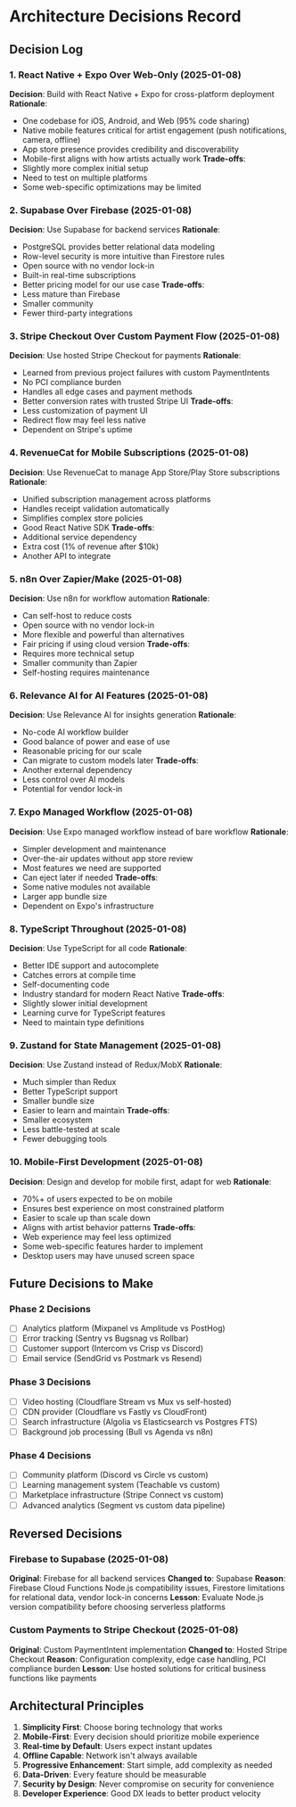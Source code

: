 # Architecture Decisions Record

## Decision Log

### 1. React Native + Expo Over Web-Only (2025-01-08)
**Decision**: Build with React Native + Expo for cross-platform deployment
**Rationale**:
- One codebase for iOS, Android, and Web (95% code sharing)
- Native mobile features critical for artist engagement (push notifications, camera, offline)
- App store presence provides credibility and discoverability
- Mobile-first aligns with how artists actually work
**Trade-offs**:
- Slightly more complex initial setup
- Need to test on multiple platforms
- Some web-specific optimizations may be limited

### 2. Supabase Over Firebase (2025-01-08)
**Decision**: Use Supabase for backend services
**Rationale**:
- PostgreSQL provides better relational data modeling
- Row-level security is more intuitive than Firestore rules
- Open source with no vendor lock-in
- Built-in real-time subscriptions
- Better pricing model for our use case
**Trade-offs**:
- Less mature than Firebase
- Smaller community
- Fewer third-party integrations

### 3. Stripe Checkout Over Custom Payment Flow (2025-01-08)
**Decision**: Use hosted Stripe Checkout for payments
**Rationale**:
- Learned from previous project failures with custom PaymentIntents
- No PCI compliance burden
- Handles all edge cases and payment methods
- Better conversion rates with trusted Stripe UI
**Trade-offs**:
- Less customization of payment UI
- Redirect flow may feel less native
- Dependent on Stripe's uptime

### 4. RevenueCat for Mobile Subscriptions (2025-01-08)
**Decision**: Use RevenueCat to manage App Store/Play Store subscriptions
**Rationale**:
- Unified subscription management across platforms
- Handles receipt validation automatically
- Simplifies complex store policies
- Good React Native SDK
**Trade-offs**:
- Additional service dependency
- Extra cost (1% of revenue after $10k)
- Another API to integrate

### 5. n8n Over Zapier/Make (2025-01-08)
**Decision**: Use n8n for workflow automation
**Rationale**:
- Can self-host to reduce costs
- Open source with no vendor lock-in
- More flexible and powerful than alternatives
- Fair pricing if using cloud version
**Trade-offs**:
- Requires more technical setup
- Smaller community than Zapier
- Self-hosting requires maintenance

### 6. Relevance AI for AI Features (2025-01-08)
**Decision**: Use Relevance AI for insights generation
**Rationale**:
- No-code AI workflow builder
- Good balance of power and ease of use
- Reasonable pricing for our scale
- Can migrate to custom models later
**Trade-offs**:
- Another external dependency
- Less control over AI models
- Potential for vendor lock-in

### 7. Expo Managed Workflow (2025-01-08)
**Decision**: Use Expo managed workflow instead of bare workflow
**Rationale**:
- Simpler development and maintenance
- Over-the-air updates without app store review
- Most features we need are supported
- Can eject later if needed
**Trade-offs**:
- Some native modules not available
- Larger app bundle size
- Dependent on Expo's infrastructure

### 8. TypeScript Throughout (2025-01-08)
**Decision**: Use TypeScript for all code
**Rationale**:
- Better IDE support and autocomplete
- Catches errors at compile time
- Self-documenting code
- Industry standard for modern React Native
**Trade-offs**:
- Slightly slower initial development
- Learning curve for TypeScript features
- Need to maintain type definitions

### 9. Zustand for State Management (2025-01-08)
**Decision**: Use Zustand instead of Redux/MobX
**Rationale**:
- Much simpler than Redux
- Better TypeScript support
- Smaller bundle size
- Easier to learn and maintain
**Trade-offs**:
- Smaller ecosystem
- Less battle-tested at scale
- Fewer debugging tools

### 10. Mobile-First Development (2025-01-08)
**Decision**: Design and develop for mobile first, adapt for web
**Rationale**:
- 70%+ of users expected to be on mobile
- Ensures best experience on most constrained platform
- Easier to scale up than scale down
- Aligns with artist behavior patterns
**Trade-offs**:
- Web experience may feel less optimized
- Some web-specific features harder to implement
- Desktop users may have unused screen space

## Future Decisions to Make

### Phase 2 Decisions
- [ ] Analytics platform (Mixpanel vs Amplitude vs PostHog)
- [ ] Error tracking (Sentry vs Bugsnag vs Rollbar)
- [ ] Customer support (Intercom vs Crisp vs Discord)
- [ ] Email service (SendGrid vs Postmark vs Resend)

### Phase 3 Decisions
- [ ] Video hosting (Cloudflare Stream vs Mux vs self-hosted)
- [ ] CDN provider (Cloudflare vs Fastly vs CloudFront)
- [ ] Search infrastructure (Algolia vs Elasticsearch vs Postgres FTS)
- [ ] Background job processing (Bull vs Agenda vs n8n)

### Phase 4 Decisions
- [ ] Community platform (Discord vs Circle vs custom)
- [ ] Learning management system (Teachable vs custom)
- [ ] Marketplace infrastructure (Stripe Connect vs custom)
- [ ] Advanced analytics (Segment vs custom data pipeline)

## Reversed Decisions

### Firebase to Supabase (2025-01-08)
**Original**: Firebase for all backend services
**Changed to**: Supabase
**Reason**: Firebase Cloud Functions Node.js compatibility issues, Firestore limitations for relational data, vendor lock-in concerns
**Lesson**: Evaluate Node.js version compatibility before choosing serverless platforms

### Custom Payments to Stripe Checkout (2025-01-08)
**Original**: Custom PaymentIntent implementation
**Changed to**: Hosted Stripe Checkout
**Reason**: Configuration complexity, edge case handling, PCI compliance burden
**Lesson**: Use hosted solutions for critical business functions like payments

## Architectural Principles

1. **Simplicity First**: Choose boring technology that works
2. **Mobile-First**: Every decision should prioritize mobile experience
3. **Real-time by Default**: Users expect instant updates
4. **Offline Capable**: Network isn't always available
5. **Progressive Enhancement**: Start simple, add complexity as needed
6. **Data-Driven**: Every feature should be measurable
7. **Security by Design**: Never compromise on security for convenience
8. **Developer Experience**: Good DX leads to better product velocity